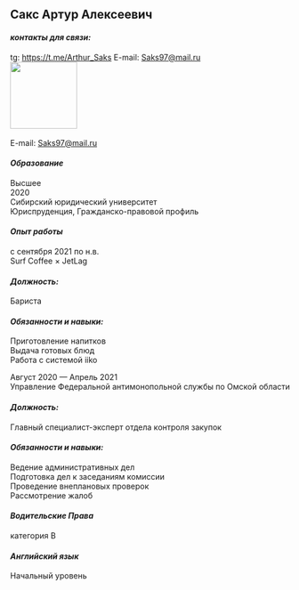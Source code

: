 ## **Сакс Артур Алексеевич**
#### _контакты для связи:_
tg: https://t.me/Arthur_Saks  E-mail: Saks97@mail.ru   
<img src="![alt text](image.png)" width="120" height="120">

E-mail: Saks97@mail.ru

#### _Образование_
Высшее   
2020   
Сибирский юридический университет   
Юриспруденция, Гражданско-правовой профиль


#### _Опыт работы_
с сентября 2021 по н.в.   
Surf Coffee × JetLag
#### _Должность:_ 
Бариста
#### _Обязанности и навыки:_
Приготовление напитков   
Выдача готовых блюд   
Работа с системой iiko


Август 2020 — Апрель 2021   
Управление Федеральной антимонопольной службы по Омской
области
#### _Должность:_ 
Главный специалист-эксперт отдела контроля закупок
#### _Обязанности и навыки:_
Ведение административных дел   
Подготовка дел к заседаниям комиссии   
Проведение внеплановых проверок   
Рассмотрение жалоб

#### _Водительские Права_ 
категория B


#### _Английский язык_
Начальный уровень

